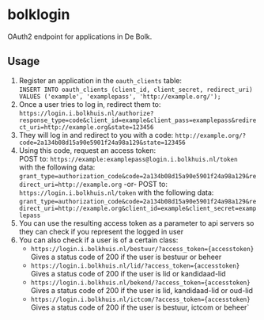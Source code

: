bolklogin
=========

OAuth2 endpoint for applications in De Bolk.

Usage
-----
1. Register an application in the `oauth_clients` table:  
   `INSERT INTO oauth_clients (client_id, client_secret, redirect_uri) VALUES ('example', 'examplepass', 'http://example.org/');`
2. Once a user tries to log in, redirect them to:  
   `https://login.i.bolkhuis.nl/authorize?response_type=code&client_id=example&client_pass=examplepass&redirect_uri=http://example.org&state=123456`
3. They will log in and redirect to you with a code: `http://example.org/?code=2a134b08d15a90e5901f24a98a129&state=123456`
4. Using this code, request an access token:  
   POST to: `https://example:examplepass@login.i.bolkhuis.nl/token`  
   with the following data: `grant_type=authorization_code&code=2a134b08d15a90e5901f24a98a129&redirect_uri=http://example.org`
	  -or-
	 POST to: `https://login.i.bolkhuis.nl/token`
   with the following data: `grant_type=authorization_code&code=2a134b08d15a90e5901f24a98a129&redirect_uri=http://example.org&client_id=example&client_secret=examplepass`
5. You can use the resulting access token as a parameter to api servers so they can check if you represent the logged in user
6. You can also check if a user is of a certain class:
    * `https://login.i.bolkhuis.nl/bestuur/?access_token={accesstoken}`  
      Gives a status code of 200 if the user is bestuur or beheer
    * `https://login.i.bolkhuis.nl/lid/?access_token={accesstoken}`  
      Gives a status code of 200 if the user is lid or kandidaad-lid
    * `https://login.i.bolkhuis.nl/bekend/?access_token={accesstoken}`  
      Gives a status code of 200 if the user is lid, kandidaad-lid or oud-lid
    * `https://login.i.bolkhuis.nl/ictcom/?access_token={accesstoken}`
		  Gives a status code of 200 if the user is bestuur, ictcom or beheer`
